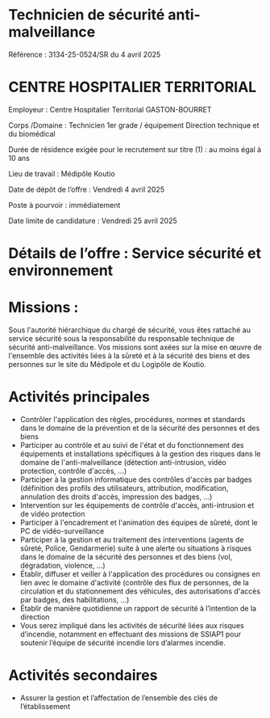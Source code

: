 # Technicien de sécurité anti-malveillance

Référence : 3134-25-0524/SR du 4 avril 2025

# CENTRE HOSPITALIER TERRITORIAL

Employeur : Centre Hospitalier Territorial GASTON-BOURRET

Corps /Domaine : Technicien 1er grade / équipement Direction technique et du biomédical

Durée de résidence exigée pour le recrutement sur titre (1) : au moins égal à 10 ans

Lieu de travail : Médipôle Koutio

Date de dépôt de l’offre : Vendredi 4 avril 2025

Poste à pourvoir : immédiatement

Date limite de candidature : Vendredi 25 avril 2025

# Détails de l’offre : Service sécurité et environnement

# Missions :

Sous l'autorité hiérarchique du chargé de sécurité, vous êtes rattaché au service sécurité sous la responsabilité du responsable technique de sécurité anti-malveillance. Vos missions sont axées sur la mise en œuvre de l'ensemble des activités liées à la sûreté et à la sécurité des biens et des personnes sur le site du Médipole et du Logipôle de Koutio.

# Activités principales

- Contrôler l'application des règles, procédures, normes et standards dans le domaine de la prévention et de la sécurité des personnes et des biens
- Participer au contrôle et au suivi de l'état et du fonctionnement des équipements et installations spécifiques à la gestion des risques dans le domaine de l'anti-malveillance (détection anti-intrusion, vidéo protection, contrôle d'accès, ...)
- Participer à la gestion informatique des contrôles d'accès par badges (définition des profils des utilisateurs, attribution, modification, annulation des droits d'accès, impression des badges, ...)
- Intervention sur les équipements de contrôle d'accès, anti-intrusion et de vidéo protection
- Participer à l'encadrement et l'animation des équipes de sûreté, dont le PC de vidéo-surveillance
- Participer à la gestion et au traitement des interventions (agents de sûreté, Police, Gendarmerie) suite à une alerte ou situations à risques dans le domaine de la sécurité des personnes et des biens (vol, dégradation, violence, ...)
- Établir, diffuser et veiller à l'application des procédures ou consignes en lien avec le domaine d'activité (contrôle des flux de personnes, de la circulation et du stationnement des véhicules, des autorisations d'accès par badges, des habilitations, ...)
- Établir de manière quotidienne un rapport de sécurité à l’intention de la direction
- Vous serez impliqué dans les activités de sécurité liées aux risques d’incendie, notamment en effectuant des missions de SSIAP1 pour soutenir l’équipe de sécurité incendie lors d’alarmes incendie.

# Activités secondaires

- Assurer la gestion et l’affectation de l’ensemble des clés de l’établissement
